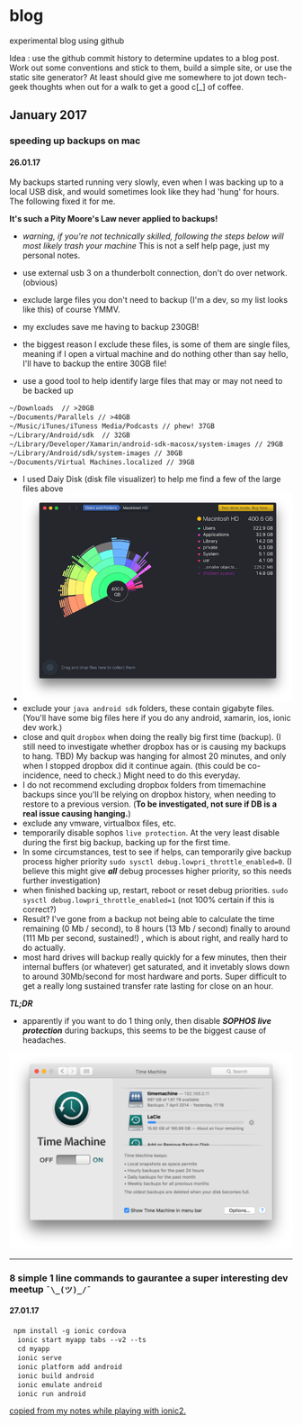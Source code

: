 # blog
experimental blog using github

Idea : use the github commit history to determine updates to a blog post. Work out some conventions and stick to them, build a simple site, or use the static site generator? At least should give me somewhere to jot down tech-geek thoughts when out for a walk to get a good  c[_] of coffee.

## January 2017

### speeding up backups on mac

#### 26.01.17

My backups started running very slowly, even when I was backing up to a local USB disk, and would sometimes look like they had 'hung' for hours. The following fixed it for me.

**It's such a Pity Moore's Law never applied to backups!**

- *warning, if you're not technically skilled, following the steps below will most likely trash your machine* This is not a self help page, just my personal notes.

- use external usb 3 on a thunderbolt connection, don't do over network. (obvious)
- exclude large files you don't need to backup (I'm a dev, so my list looks like this) of course YMMV.
- my excludes save me having to backup 230GB! 
- the biggest reason I exclude these files, is some of them are single files, meaning if I open a virtual machine and do nothing other than say hello, I'll have to backup the entire 30GB file!
- use a good tool to help identify large files that may or may not need to be backed up

 ```
 ~/Downloads  // >20GB
 ~/Documents/Parallels // >40GB
 ~/Music/iTunes/iTuness Media/Podcasts // phew! 37GB
 ~/Library/Android/sdk  // 32GB
 ~/Library/Developer/Xamarin/android-sdk-macosx/system-images // 29GB
 ~/Library/Android/sdk/system-images // 30GB
 ~/Documents/Virtual Machines.localized // 39GB
 ```
- I used Daiy Disk (disk file visualizer) to help me find a few of the large files above
 - ![Daisy disk](img/2017-01-daisy-disk.png)
- exclude your `java android sdk` folders, these contain gigabyte files. (You'll have some big files here if you do any android, xamarin, ios, ionic dev work.)
- close and quit `dropbox` when doing the really big first time (backup). (I still need to investigate whether dropbox has or is causing my backups to hang. TBD) My backup was hanging for almost 20 minutes, and only when I stopped dropbox did it continue again. (this could be co-incidence, need to check.) Might need to do this everyday. 
- I do not recommend excluding dropbox folders from timemachine backups since you'll be relying on dropbox history, when needing to restore to a previous version. (**To be investigated, not sure if DB is a real issue causing hanging.**)
- exclude any vmware, virtualbox files, etc.
- temporarily disable sophos `live protection`. At the very least disable during the first big backup, backing up for the first time.
- In some circumstances, test to see if helps, can temporarily give backup process higher priority `sudo sysctl debug.lowpri_throttle_enabled=0`. (I believe this might give ***all*** debug processes higher priority, so this needs further investigation)
- when finished backing up, restart, reboot or reset debug priorities.  `sudo sysctl debug.lowpri_throttle_enabled=1` (not 100% certain if this is correct?)
- Result? I've gone from a backup not being able to calculate the time remaining (0 Mb / second), to 8 hours (13 Mb / second)  finally to around (111 Mb per second, sustained!) , which is about right, and really hard to do actually. 
- most hard drives will backup really quickly for a few minutes, then their internal buffers (or whatever) get saturated, and it invetably slows down to around 30Mb/second for most hardware and ports. Super difficult to get a really long sustained transfer rate lasting for close on an hour. 

***TL;DR***

- apparently if you want to do 1 thing only, then disable ***SOPHOS live protection*** during backups, this seems to be the biggest cause of headaches.

![Time machine finally backing up at a somewhat decent speed](img/2017-01-time-machine-finally-backing-up-faster.png)

----

### 8 simple 1 line commands to gaurantee a super interesting dev meetup `¯\_(ツ)_/¯`

#### 27.01.17

```
 npm install -g ionic cordova 
  ionic start myapp tabs --v2 --ts
  cd myapp
  ionic serve
  ionic platform add android
  ionic build android
  ionic emulate android
  ionic run android
```

[copied from my notes while playing with ionic2.](https://github.com/goblinfactory/study-ionic-sandbox)